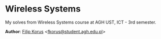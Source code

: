 # Wireless Systems
My solves from Wireless Systems course at AGH UST, ICT - 3rd semester.

**Author**: [Filip Korus](https://fkor.us/) <[fkorus@student.agh.edu.pl](mailto:fkorus@student.agh.edu.pl)>
